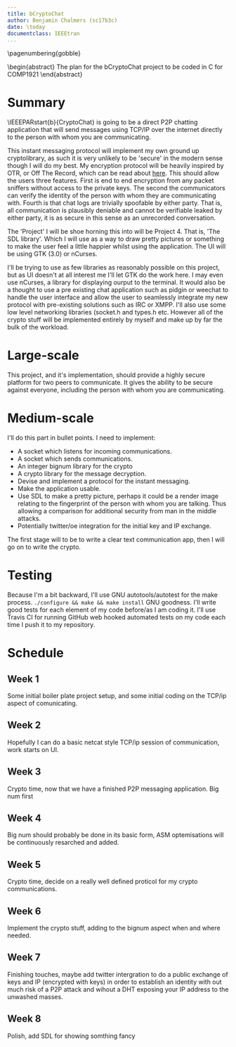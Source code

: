 ```yaml
---
title: bCryptoChat
author: Benjamin Chalmers (sc17b3c)
date: \today
documentclass: IEEEtran
...
```

\pagenumbering{gobble}

\begin{abstract}
The plan for the bCryptoChat project to be coded in C for COMP1921
\end{abstract}

# Summary

\IEEEPARstart{b}{CryptoChat} is going to be a direct P2P chatting application that will send messages using TCP/IP over the internet directly to the person with whom you are communicating.

This instant messaging protocol will implement my own ground up cryptolibrary, as such it is very unlikely to be 'secure' in the modern sense though I will do my best.
My encryption protocol will be heavily inspired by OTR, or Off The Record, which can be read about [here](https://otr.cypherpunks.ca/Protocol-v3-4.1.1.html).
This should allow the users three features.
First is end to end encryption from any packet sniffers without access to the private keys.
The second the communicators can verify the identity of the person with whom they are communicating with.
Fourth is that chat logs are trivially spoofable by either party.
That is, all communication is plausibly deniable and cannot be verifiable leaked by either party, it is as secure in this sense as an unrecorded conversation.

The 'Project' I will be shoe horning this into will be Project 4.
That is, 'The SDL library'. Which I will use as a way to draw pretty pictures or something to make the user feel a little happier whilst using the application.
The UI will be using GTK (3.0) or nCurses.

I'll be trying to use as few libraries as reasonably possible on this project, but as UI doesn't at all interest me I'll let GTK do the work here. I may even use nCurses, a library for displaying ourput to the terminal.
It would also be a thought to use a pre existing chat application such as pidgin or weechat to handle the user interface and allow the user to seamlessly integrate my new protocol with pre-existing solutions such as IRC or XMPP.
I'll also use some low level networking libraries (socket.h and types.h etc.
However all of the crypto stuff will be implemented entirely by myself and make up by far the bulk of the workload.

# Large-scale

This project, and it's implementation, should provide a highly secure platform for two peers to communicate.
It gives the ability to be secure against everyone, including the person with whom you are communicating.

# Medium-scale

I'll do this part in bullet points. I need to implement:

- A socket which listens for incoming communications.
- A socket which sends communications.
- An integer bignum library for the crypto
- A crypto library for the message decryption.
- Devise and implement a protocol for the instant messaging.
- Make the application usable.
- Use SDL to make a pretty picture, perhaps it could be a render image relating to the fingerprint of the person with whom you are talking. Thus allowing a comparison for additional security from man in the middle attacks.
- Potentially twitter/oe integration for the initial key and IP exchange.

The first stage will to be to write a clear text communication app, then I will go on to write the crypto.

# Testing

Because I'm a bit backward, I'll use GNU autotools/autotest for the make process. `./configure && make && make install` GNU goodness.
I'll write good tests for each element of my code before/as I am coding it.
I'll use Travis CI for running GitHub web hooked automated tests on my code each time I push it to my repository.

# Schedule

## Week 1

Some initial boiler plate project setup, and some initial coding on the TCP/ip aspect of comunicating.

## Week 2

Hopefully I can do a basic netcat style TCP/ip session of communication, work starts on UI.

## Week 3

Crypto time, now that we have a finished P2P messaging application.
Big num first

## Week 4

Big num should probably be done in its basic form, ASM optemisations will be continuously resarched and added.

## Week 5

Crypto time, decide on a really well defined proticol for my crypto communications.

## Week 6

Implement the crypto stuff, adding to the bignum aspect when and where needed.

## Week 7

Finishing touches, maybe add twitter intergration to do a public exchange of keys and IP (encrypted with keys) in order to establish an identity with out much risk of a P2P attack and wihout a DHT exposing your IP address to the unwashed masses.

## Week 8

Polish, add SDL for showing somthing fancy
